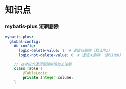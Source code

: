 # 知识点

### mybatis-plus 逻辑删除
```yaml
mybatis-plus:
  global-config:
    db-config:
      logic-delete-value: 1  # 逻辑已删除（默认为1）
      logic-not-delete-value: 0  # 逻辑未删除 （默认为0）
```


```java
    // 在对应的逻辑删除字段加上注解
    class Table {
        @TableLogic
        private Integer colume;
    }
```

